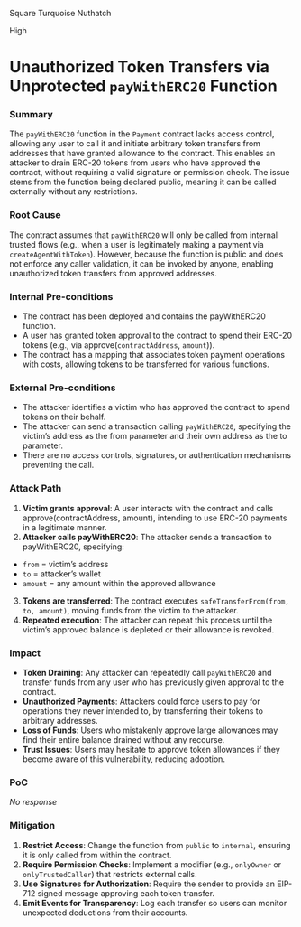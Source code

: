 Square Turquoise Nuthatch

High

# Unauthorized Token Transfers via Unprotected `payWithERC20` Function

### Summary

The `payWithERC20` function in the `Payment` contract lacks access control, allowing any user to call it and initiate arbitrary token transfers from addresses that have granted allowance to the contract. This enables an attacker to drain ERC-20 tokens from users who have approved the contract, without requiring a valid signature or permission check. The issue stems from the function being declared public, meaning it can be called externally without any restrictions.

### Root Cause

The contract assumes that `payWithERC20` will only be called from internal trusted flows (e.g., when a user is legitimately making a payment via `createAgentWithToken`). However, because the function is public and does not enforce any caller validation, it can be invoked by anyone, enabling unauthorized token transfers from approved addresses.

### Internal Pre-conditions

- The contract has been deployed and contains the payWithERC20 function.
-  A user has granted token approval to the contract to spend their ERC-20 tokens (e.g., via approve(`contractAddress`, `amount`)).
- The contract has a mapping that associates token payment operations with costs, allowing tokens to be transferred for various functions.

### External Pre-conditions

- The attacker identifies a victim who has approved the contract to spend tokens on their behalf.
- The attacker can send a transaction calling `payWithERC20`, specifying the victim’s address as the from parameter and their own address as the to parameter.
- There are no access controls, signatures, or authentication mechanisms preventing the call.

### Attack Path

1. **Victim grants approval**: A user interacts with the contract and calls approve(contractAddress, amount), intending to use ERC-20 payments in a legitimate manner.
2. **Attacker calls payWithERC20**: The attacker sends a transaction to payWithERC20, specifying:
- `from` = victim’s address
- `to` = attacker’s wallet
- `amount` = any amount within the approved allowance
3. **Tokens are transferred**: The contract executes `safeTransferFrom(from, to, amount)`, moving funds from the victim to the attacker.
4. **Repeated execution**: The attacker can repeat this process until the victim’s approved balance is depleted or their allowance is revoked.

### Impact

- **Token Draining**: Any attacker can repeatedly call `payWithERC20` and transfer funds from any user who has previously given approval to the contract.
- **Unauthorized Payments**: Attackers could force users to pay for operations they never intended to, by transferring their tokens to arbitrary addresses.
- **Loss of Funds**: Users who mistakenly approve large allowances may find their entire balance drained without any recourse.
- **Trust Issues**: Users may hesitate to approve token allowances if they become aware of this vulnerability, reducing adoption.

### PoC

_No response_

### Mitigation

1. **Restrict Access**: Change the function from `public` to `internal`, ensuring it is only called from within the contract.
2. **Require Permission Checks**: Implement a modifier (e.g., `onlyOwner` or `onlyTrustedCaller`) that restricts external calls.
3. **Use Signatures for Authorization**: Require the sender to provide an EIP-712 signed message approving each token transfer.
4. **Emit Events for Transparency**: Log each transfer so users can monitor unexpected deductions from their accounts.